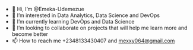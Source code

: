 - 👋 Hi, I’m @Emeka-Udemezue
- 👀 I’m interested in Data Analytics, Data Science and DevOps
- 🌱 I’m currently learning DevOps and Data Science
- 💞️ I’m looking to collaborate on projects that will help me learn more and become better
- 📫 How to reach me +2348133430407 and mexxy064@gmail.com

<!---
Emeka-Udemezue/Emeka-Udemezue is a ✨ special ✨ repository because its `README.md` (this file) appears on your GitHub profile.
You can click the Preview link to take a look at your changes.
--->
